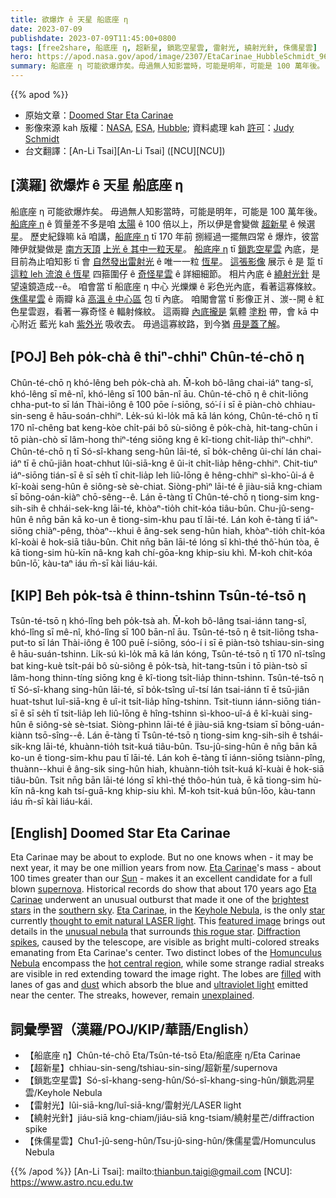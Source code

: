 ```yaml
---
title: 欲爆炸 ê 天星 船底座 η
date: 2023-07-09
publishdate: 2023-07-09T11:45:00+0800
tags: [free2share, 船底座 η, 超新星, 鎖匙空星雲, 雷射光, 繞射光針, 侏儒星雲]
hero: https://apod.nasa.gov/apod/image/2307/EtaCarinae_HubbleSchmidt_960.jpg
summary: 船底座 η 可能欲爆炸矣。毋過無人知影當時，可能是明年，可能是 100 萬年後。
---
```


{{% apod %}}

- 原始文章：[Doomed Star Eta Carinae](https://apod.nasa.gov/apod/ap230709.html)
- 影像來源 kah 版權：[NASA](https://www.nasa.gov/), [ESA](http://www.esa.int/), [Hubble](https://www.nasa.gov/mission_pages/hubble/main/index.html); 資料處理 kah [許可][License]：[Judy Schmidt](https://geckzilla.com/)
- 台文翻譯：[An-Li Tsai][An-Li Tsai] ([NCU][NCU])

## [漢羅] 欲爆炸 ê 天星 船底座 η
船底座 η 可能欲爆炸矣。
毋過無人知影當時，可能是明年，可能是 100 萬年後。
[船底座 η][Eta Carinae 1] ê 質量差不多是咱 [太陽][Sun] ê 100 倍以上，所以伊是會變做 [超新星][supernova] ê 候選星。
歷史紀錄嘛 kā 咱講，[船底座 η][Eta Carinae 2] tī 170 年前 捌經過一擺無四常 ê 爆炸，彼當陣伊就變做是 [南方天頂][southern sky] [上光 ê 其中一粒天星][brightest stars]。
[船底座 η][Eta Carinae 3] tī [鎖匙空星雲][Keyhole Nebula] 內底，是目前為止咱知影 tī 會 [自然發出雷射光][thought to emit natural LASER light] ê 唯一一粒 [恆星][star]。
[這張影像][featured image] 展示 ê 是 踅 tī [這粒 leh 流浪 ê 恆星][this rogue star] 四箍圍仔 ê [奇怪星雲][unusual nebula] ê 詳細細節。
相片內底 ê [繞射光針][Diffraction spikes] 是望遠鏡造成--ê。
咱會當 tī 船底座 η 中心 光爍爍 ê 彩色光內底，看著這寡條紋。
[侏儒星雲][Homunculus Nebula] ê 兩瓣 kā [高溫 ê 中心區][hot central region] 包 tī 內底。
咱閣會當 tī 影像正爿、湠--開 ê 紅色星雲遐，看著一寡奇怪 ê 輻射條紋。
這兩瓣 [內底攏是][filled] 氣體 [塗粉][dust] 帶，會 kā 中心附近 藍光 kah [紫外光][ultraviolet light] 吸收去。
毋過這寡紋路，到今猶 [毋是蓋了解][unexplained]。

## [POJ] Beh po̍k-chà ê thiⁿ-chhiⁿ Chûn-té-chō η
Chûn-té-chō η khó-lêng beh po̍k-chà ah.
M̄-koh bô-lâng chai-iáⁿ tang-sî, khó-lêng sī mê-nî, khó-lêng sī 100 bān-nî āu.
Chûn-té-chō η ê chit-liōng chha-put-to sī lán Thài-iông ê 100 pōe í-siōng, só͘-í i sī ē piàn-chò chhiau-sin-seng ê hāu-soán-chhiⁿ.
Le̍k-sú kì-lo̍k mā kā lán kóng, Chûn-té-chō η tī 170 nî-chêng bat keng-kòe chi̍t-pái bô sù-siông ê po̍k-chà, hit-tang-chūn i tō piàn-chò sī lâm-hong thiⁿ-téng siōng kng ê kî-tiong chi̍t-lia̍p thiⁿ-chhiⁿ.
Chûn-té-chō η tī Só-sî-khang seng-hûn lāi-té, sī bo̍k-chêng ûi-chí lán chai-iáⁿ tī ē chū-jiân hoat-chhut lûi-siā-kng ê ûi-it chi̍t-lia̍p hêng-chhiⁿ.
Chit-tiuⁿ iáⁿ-siōng tián-sī ê sī se̍h tī chit-lia̍p leh liû-lōng ê hêng-chhiⁿ sì-kho͘-ûi-á ê kî-koài seng-hûn ê siông-sè sè-chiat.
Siòng-phìⁿ lāi-té ê jiàu-siā kng-chiam sī bōng-oán-kiàⁿ chō-sêng--ê.
Lán ē-tàng tī Chûn-té-chō η tiong-sim kng-sih-sih ê chhái-sek-kng lāi-té, khòaⁿ-tio̍h chit-kóa tiâu-bûn.
Chu-jû-seng-hûn ê nn̄g bān kā ko-un ê tiong-sim-khu pau tī lāi-té.
Lán koh ē-tàng tī iáⁿ-siōng chiàⁿ-pêng, thòaⁿ--khui ê âng-sek seng-hûn hiah, khòaⁿ-tio̍h chi̍t-kóa kî-koài ê hok-siā tiâu-bûn.
Chit nn̄g bān lāi-té lóng sī khì-thé thô͘-hún tòa, ē kā tiong-sim hù-kīn nâ-kng kah chí-gōa-kng khip-siu khì.
M̄-koh chit-kóa bûn-lō͘, kàu-taⁿ iáu m̄-sī kài liáu-kái.

## [KIP] Beh po̍k-tsà ê thinn-tshinn Tsûn-té-tsō η
Tsûn-té-tsō η khó-lîng beh po̍k-tsà ah.
M̄-koh bô-lâng tsai-iánn tang-sî, khó-lîng sī mê-nî, khó-lîng sī 100 bān-nî āu.
Tsûn-té-tsō η ê tsit-liōng tsha-put-to sī lán Thài-iông ê 100 puē í-siōng, sóo-í i sī ē piàn-tsò tshiau-sin-sing ê hāu-suán-tshinn.
Li̍k-sú kì-lo̍k mā kā lán kóng, Tsûn-té-tsō η tī 170 nî-tsîng bat king-kuè tsi̍t-pái bô sù-siông ê po̍k-tsà, hit-tang-tsūn i tō piàn-tsò sī lâm-hong thinn-tíng siōng kng ê kî-tiong tsi̍t-lia̍p thinn-tshinn.
Tsûn-té-tsō η tī Só-sî-khang sing-hûn lāi-té, sī bo̍k-tsîng uî-tsí lán tsai-iánn tī ē tsū-jiân huat-tshut luî-siā-kng ê uî-it tsi̍t-lia̍p hîng-tshinn.
Tsit-tiunn iánn-siōng tián-sī ê sī se̍h tī tsit-lia̍p leh liû-lōng ê hîng-tshinn sì-khoo-uî-á ê kî-kuài sing-hûn ê siông-sè sè-tsiat.
Siòng-phìnn lāi-té ê jiàu-siā kng-tsiam sī bōng-uán-kiànn tsō-sîng--ê.
Lán ē-tàng tī Tsûn-té-tsō η tiong-sim kng-sih-sih ê tshái-sik-kng lāi-té, khuànn-tio̍h tsit-kuá tiâu-bûn.
Tsu-jû-sing-hûn ê nn̄g bān kā ko-un ê tiong-sim-khu pau tī lāi-té.
Lán koh ē-tàng tī iánn-siōng tsiànn-pîng, thuànn--khui ê âng-sik sing-hûn hiah, khuànn-tio̍h tsi̍t-kuá kî-kuài ê hok-siā tiâu-bûn.
Tsit nn̄g bān lāi-té lóng sī khì-thé thôo-hún tuà, ē kā tiong-sim hù-kīn nâ-kng kah tsí-guā-kng khip-siu khì.
M̄-koh tsit-kuá bûn-lōo, kàu-tann iáu m̄-sī kài liáu-kái.

## [English] Doomed Star Eta Carinae
Eta Carinae may be about to explode.
But no one knows when - it may be next year, it may be one million years from now.
[Eta Carinae][Eta Carinae 1]'s mass - about 100 times greater than our [Sun][Sun] - makes it an excellent candidate for a full blown [supernova][supernova].
Historical records do show that about 170 years ago [Eta Carinae][Eta Carinae 2] underwent an unusual outburst that made it one of the [brightest stars][brightest stars] in the [southern sky][southern sky].
[Eta Carinae][Eta Carinae 3], in the [Keyhole Nebula][Keyhole Nebula], is the only [star][star] currently [thought to emit natural LASER light][thought to emit natural LASER light].
This [featured image][featured image] brings out details in the [unusual nebula][unusual nebula] that surrounds [this rogue star][this rogue star].
[Diffraction spikes][Diffraction spikes], caused by the telescope, are visible as bright multi-colored streaks emanating from Eta Carinae's center.
Two distinct lobes of the [Homunculus Nebula][Homunculus Nebula] encompass the [hot central region][hot central region], while some strange radial streaks are visible in red extending toward the image right.
The lobes are [filled][filled] with lanes of gas and [dust][dust] which absorb the blue and [ultraviolet light][ultraviolet light] emitted near the center.
The streaks, however, remain [unexplained][unexplained].

## 詞彙學習（漢羅/POJ/KIP/華語/English）
- 【船底座 η】Chûn-té-chō Eta/Tsûn-té-tsō Eta/船底座 η/Eta Carinae
- 【超新星】chhiau-sin-seng/tshiau-sin-sing/超新星/supernova
- 【鎖匙空星雲】Só-sî-khang-seng-hûn/Só-sî-khang-sing-hûn/鎖匙洞星雲/Keyhole Nebula
- 【雷射光】lûi-siā-kng/luî-siā-kng/雷射光/LASER light
- 【繞射光針】jiáu-siā kng-chiam/jiáu-siā kng-tsiam/繞射星芒/diffraction spike
- 【侏儒星雲】Chu1-jû-seng-hûn/Tsu-jû-sing-hûn/侏儒星雲/Homunculus Nebula

{{% /apod %}}
[An-Li Tsai]: mailto:thianbun.taigi@gmail.com
[NCU]: https://www.astro.ncu.edu.tw

[copyright]: https://apod.nasa.gov/apod/fap/lib/about_apod.html#srapply
[License]: https://creativecommons.org/licenses/by/2.0/

[Eta Carinae 1]:https://apod.nasa.gov/apod/ap991011.html
[Sun]:https://apod.nasa.gov/apod/sun.html
[supernova]:https://imagine.gsfc.nasa.gov/science/objects/supernovae2.html
[Eta Carinae 2]:https://en.wikipedia.org/wiki/Eta_Carinae
[brightest stars]:https://en.wikipedia.org/wiki/List_of_brightest_stars#Table
[southern sky]:https://apod.nasa.gov/apod/ap000618.html
[Eta Carinae 3]:http://messier.seds.org/xtra/ngc/etacar.html
[Keyhole Nebula]:https://apod.nasa.gov/apod/ap160814.html
[star]:https://www.youtube.com/watch?v=OaBxMo4b74g
[thought to emit natural LASER light]:https://apod.nasa.gov/apod/ap971129.html
[featured image]:https://www.flickr.com/photos/geckzilla/32019832757/
[unusual nebula]:http://www.youtube.com/watch?v=NpnhCEqcRvY
[this rogue star]:https://ui.adsabs.harvard.edu/abs/1997ARA%26A..35....1D/abstract
[Diffraction spikes]:https://apod.nasa.gov/apod/ap010415.html
[Homunculus Nebula]:https://apod.nasa.gov/apod/ap140717.html
[hot central region]:https://ui.adsabs.harvard.edu/abs/1995ApJ...445L.121C/abstract
[filled]:https://www.jpl.nasa.gov/news/news.php?feature=7184
[dust]:https://apod.nasa.gov/apod/ap030706.html
[ultraviolet light]:https://science.nasa.gov/ems/10_ultravioletwaves
[unexplained]:http://en.bcdn.biz/Images/2016/6/22/2617d6e7-4f6a-4c46-9020-c3aee00f3c79.jpg

